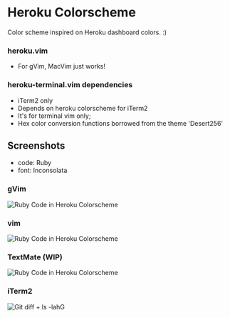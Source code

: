 Heroku Colorscheme
=========================

Color scheme inspired on Heroku dashboard colors. :)

### heroku.vim
- For gVim, MacVim just works!

### heroku-terminal.vim dependencies
- iTerm2 only
- Depends on heroku colorscheme for iTerm2
- It's for terminal vim only;
- Hex color conversion functions borrowed from the theme 'Desert256'

## Screenshots
- code: Ruby
- font: Inconsolata

### gVim
![Ruby Code in Heroku Colorscheme](https://github.com/stulzer/heroku-colorscheme/raw/master/images/heroku.png)

### vim
![Ruby Code in Heroku Colorscheme](https://github.com/stulzer/heroku-colorscheme/raw/master/images/heroku-terminal.png)

### TextMate (WIP)
![Ruby Code in Heroku Colorscheme](https://github.com/stulzer/heroku-colorscheme/raw/master/images/TextMate.png)

### iTerm2
![Git diff + ls -lahG](https://github.com/stulzer/heroku-colorscheme/raw/master/images/iTerm2.png)

